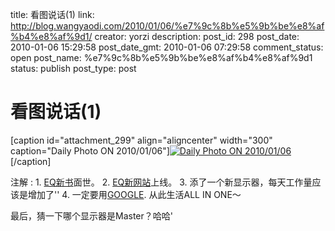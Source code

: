 title: 看图说话(1)
link: http://blog.wangyaodi.com/2010/01/06/%e7%9c%8b%e5%9b%be%e8%af%b4%e8%af%9d1/
creator: yorzi
description: 
post_id: 298
post_date: 2010-01-06 15:29:58
post_date_gmt: 2010-01-06 07:29:58
comment_status: open
post_name: %e7%9c%8b%e5%9b%be%e8%af%b4%e8%af%9d1
status: publish
post_type: post

# 看图说话(1)

[caption id="attachment_299" align="aligncenter" width="300" caption="Daily Photo ON 2010/01/06"][![Daily Photo ON 2010/01/06](/wp-content/uploads/2010/01/2010_01_06-300x225.jpg)](http://blog.wangyaodi.com/wp-content/uploads/2010/01/2010_01_06.jpg)[/caption] 

注解 : 1. [EQ新书](http://www.eqenglish.com/book)面世。 2. [EQ新网站](http://eqenglish.com)上线。 3. 添了一个新显示器，每天工作量应该是增加了'' 4. 一定要用[GOOGLE](http://google.com). 从此生活ALL IN ONE～ 

最后，猜一下哪个显示器是Master？哈哈'